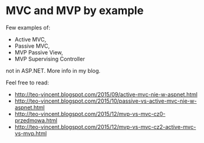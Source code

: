 # MVC and MVP by example

Few examples of:

* Active MVC, 
* Passive MVC, 
* MVP Passive View, 
* MVP Supervising Controller 

not in ASP.NET. More info in my blog. 

Feel free to read:

* http://teo-vincent.blogspot.com/2015/09/active-mvc-nie-w-aspnet.html 
* http://teo-vincent.blogspot.com/2015/10/passive-vs-active-mvc-nie-w-aspnet.html
* http://teo-vincent.blogspot.com/2015/12/mvp-vs-mvc-cz0-przedmowa.html
* http://teo-vincent.blogspot.com/2015/12/mvp-vs-mvc-cz2-active-mvc-vs-mvp.html

